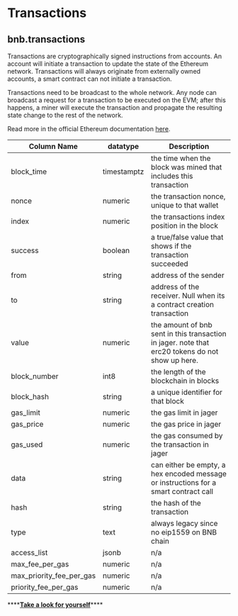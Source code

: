 # Transactions

## bnb.transactions

Transactions are cryptographically signed instructions from accounts. An account will initiate a transaction to update the state of the Ethereum network. Transactions will always originate from externally owned accounts, a smart contract can not initiate a transaction.

Transactions need to be broadcast to the whole network. Any node can broadcast a request for a transaction to be executed on the EVM; after this happens, a miner will execute the transaction and propagate the resulting state change to the rest of the network.

Read more in the official Ethereum documentation [here](https://ethereum.org/en/developers/docs/transactions/).

| **Column Name**              | **datatype** | **Description**                                                                                  |
| ---------------------------- | ------------ | ------------------------------------------------------------------------------------------------ |
| block\_time                  | timestamptz  | the time when the block was mined that includes this transaction                                 |
| nonce                        | numeric      | the transaction nonce, unique to that wallet                                                     |
| index                        | numeric      | the transactions index position in the block                                                     |
| success                      | boolean      | a true/false value that shows if the transaction succeeded                                       |
| from                         | string       | address of the sender                                                                            |
| to                           | string       | address of the receiver. Null when its a contract creation transaction                           |
| value                        | numeric      | the amount of bnb sent in this transaction in jager. note that erc20 tokens do not show up here. |
| block\_number                | int8         | the length of the blockchain in blocks                                                           |
| block\_hash                  | string       | a unique identifier for that block                                                               |
| gas\_limit                   | numeric      | the gas limit in jager                                                                           |
| gas\_price                   | numeric      | the gas price in jager                                                                           |
| gas\_used                    | numeric      | the gas consumed by the transaction in jager                                                     |
| data                         | string       | can either be empty, a hex encoded message or instructions for a smart contract call             |
| hash                         | string       | the hash of the transaction                                                                      |
| type                         | text         | always legacy since no eip1559 on BNB chain                                                      |
| access\_list                 | jsonb        | n/a                                                                                              |
| max\_fee\_per\_gas           | numeric      | n/a                                                                                              |
| max\_priority\_fee\_per\_gas | numeric      | n/a                                                                                              |
| priority\_fee\_per\_gas      | numeric      | n/a                                                                                              |

\*\*\*\*[**Take a look for yourself**](https://dune.xyz/queries/38964)\*\*\*\*

